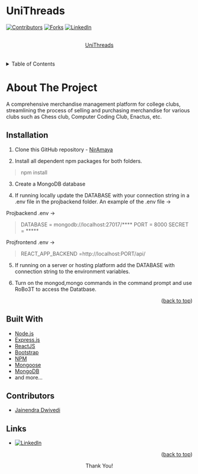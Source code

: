 # UniThreads

<div id="top"></div>

[![Contributors][contributors-shield]][contributors-url]
[![Forks][forks-shield]][forks-url]
[![LinkedIn][linkedin-shield]][linkedin-url]

<!-- PROJECT LOGO -->
<br />
<div align="center">
  <a href="https://github.com/JainendraDwivedi/UniThreads">
    UniThreads
<!--     <img src="/public/images/LOGO MAIN.png" alt="Logo"> -->
  </a>
<br/><br/><br/>
</div>

<!-- TABLE OF CONTENTS -->
<details>
  <summary>Table of Contents</summary>
  <ol>
    <li><a href="#about-the-project">About The Project</a></li>
    <li><a href="#built-with">Built With</a></li>
    <li><a href="#contributors">Contributors</a></li>
    <li><a href="#installation">Installation</a></li>
    <li><a href="#links">Links</a></li>
  </ol>
</details>
  

# About The Project

A comprehensive merchandise management platform for college clubs, streamlining the process of selling and purchasing merchandise for various clubs such as Chess club, Computer Coding Club, Enactus, etc. 

## Installation

1. Clone this GitHub repository - [NirAmaya](https://github.com/JainendraDwivedi/UniThreads)

2. Install all dependent npm packages for both folders.

> npm install 

3. Create a MongoDB database

4. If running locally update the DATABASE with your connection string in a .env file in the projbackend folder.
   An example of the .env file ->

Projbackend .env ->

> DATABASE = mongodb://localhost:27017/****
> PORT = 8000
> SECRET = *****

Projfrontend .env ->
> REACT_APP_BACKEND =http://localhost:PORT/api/

5. If running on a server or hosting platform add the DATABASE with connection string to the environment variables.

6. Turn on the mongod,mongo commands in the command prompt and use RoBo3T to access the Datatbase.

<p align="right">(<a href="#top">back to top</a>)</p>

## Built With

* [Node.js](https://nodejs.org/)
* [Express.js](https://expressjs.com/)
* [ReactJS](https://legacy.reactjs.org/docs/getting-started.html)
* [Bootstrap](https://getbootstrap.com)
* [NPM](https://www.npmjs.com/) 
* [Mongoose](https://mongoosejs.com/)
* [MongoDB](https://www.mongodb.com/)
* and more...

## Contributors

- [Jainendra Dwivedi](https://github.com/JainendraDwivedi)

## Links
* [![LinkedIn][jlinkedin-shield]][jailinked-url] 

<p align="right">(<a href="#top">back to top</a>)</p>



<p align="center">Thank You!</p>

<!-- MARKDOWN LINKS & IMAGES -->
[contributors-shield]:https://img.shields.io/github/contributors/JainendraDwivedi/unithreads?style=for-the-badge&logo=appveyor
[contributors-url]: https://github.com/JainendraDwivedi/unithreads/graphs/contributors
[forks-shield]: https://img.shields.io/github/forks/JainendraDwivedi/unithreads?style=for-the-badge
[forks-url]: https://github.com/JainendraDwivedi/unithreads/network/members
[linkedin-shield]: https://img.shields.io/badge/-LinkedIn-black.svg?style=for-the-badge&logo=linkedin&colorB=555
[linkedin-url]: https://www.linkedin.com/in/jainendradwivedi
[jailinked-url]: https://www.linkedin.com/in/jainendradwivedi
[jlinkedin-shield]:https://img.shields.io/badge/-Jainendra-black.svg?style=for-the-badge&logo=linkedin&colorB=555

